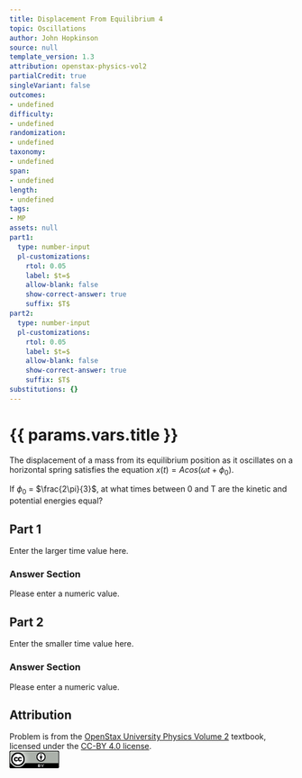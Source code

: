 ```yaml
---
title: Displacement From Equilibrium 4
topic: Oscillations
author: John Hopkinson
source: null
template_version: 1.3
attribution: openstax-physics-vol2
partialCredit: true
singleVariant: false
outcomes:
- undefined
difficulty:
- undefined
randomization:
- undefined
taxonomy:
- undefined
span:
- undefined
length:
- undefined
tags:
- MP
assets: null
part1:
  type: number-input
  pl-customizations:
    rtol: 0.05
    label: $t=$
    allow-blank: false
    show-correct-answer: true
    suffix: $T$
part2:
  type: number-input
  pl-customizations:
    rtol: 0.05
    label: $t=$
    allow-blank: false
    show-correct-answer: true
    suffix: $T$
substitutions: {}
---
```

# {{ params.vars.title }}
The displacement of a mass from its equilibrium position as it oscillates on a horizontal spring satisfies the equation $x(t)= Acos(\omega t + \phi_0)$.

If $\phi_0$ = $\frac{2\pi}{3}$, at what times between 0 and T are the kinetic and potential energies equal?

## Part 1

Enter the larger time value here.

### Answer Section

Please enter a numeric value.

## Part 2

Enter the smaller time value here.

### Answer Section

Please enter a numeric value.

## Attribution

Problem is from the [OpenStax University Physics Volume 2](https://openstax.org/details/books/university-physics-volume-2) textbook, licensed under the [CC-BY 4.0 license](https://creativecommons.org/licenses/by/4.0/).<br>![Image representing the Creative Commons 4.0 BY license.](https://raw.githubusercontent.com/firasm/bits/master/by.png)